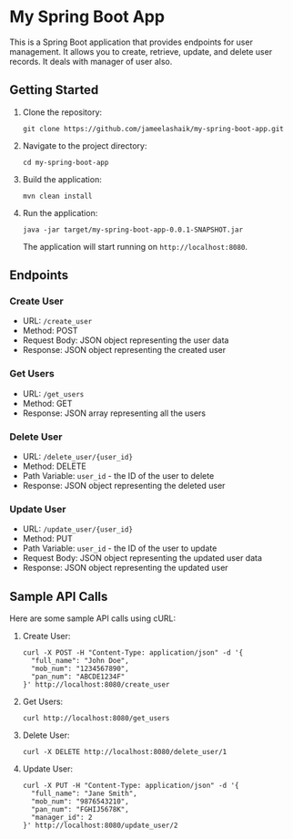 # My Spring Boot App

This is a Spring Boot application that provides endpoints for user management. It allows you to create, retrieve, update, and delete user records. It deals with manager of user also.

## Getting Started

1. Clone the repository:

   ```shell
   git clone https://github.com/jameelashaik/my-spring-boot-app.git
   ```

2. Navigate to the project directory:

   ```shell
   cd my-spring-boot-app
   ```

3. Build the application:

   ```shell
   mvn clean install
   ```

4. Run the application:

   ```shell
   java -jar target/my-spring-boot-app-0.0.1-SNAPSHOT.jar
   ```

   The application will start running on `http://localhost:8080`.

## Endpoints

### Create User

- URL: `/create_user`
- Method: POST
- Request Body: JSON object representing the user data
- Response: JSON object representing the created user

### Get Users

- URL: `/get_users`
- Method: GET
- Response: JSON array representing all the users

### Delete User

- URL: `/delete_user/{user_id}`
- Method: DELETE
- Path Variable: `user_id` - the ID of the user to delete
- Response: JSON object representing the deleted user

### Update User

- URL: `/update_user/{user_id}`
- Method: PUT
- Path Variable: `user_id` - the ID of the user to update
- Request Body: JSON object representing the updated user data
- Response: JSON object representing the updated user

## Sample API Calls

Here are some sample API calls using cURL:

1. Create User:

   ```shell
   curl -X POST -H "Content-Type: application/json" -d '{
     "full_name": "John Doe",
     "mob_num": "1234567890",
     "pan_num": "ABCDE1234F"
   }' http://localhost:8080/create_user
   ```

2. Get Users:

   ```shell
   curl http://localhost:8080/get_users
   ```

3. Delete User:

   ```shell
   curl -X DELETE http://localhost:8080/delete_user/1
   ```

4. Update User:

   ```shell
   curl -X PUT -H "Content-Type: application/json" -d '{
     "full_name": "Jane Smith",
     "mob_num": "9876543210",
     "pan_num": "FGHIJ5678K",
     "manager_id": 2
   }' http://localhost:8080/update_user/2
   ```

